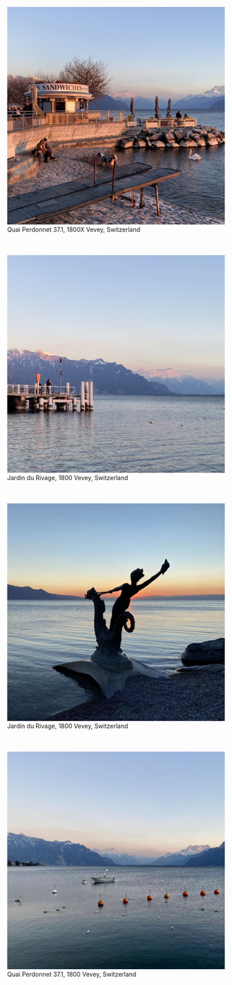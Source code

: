 ![IMG325](photos/IMG325.jpeg)
Quai Perdonnet 37.1, 1800X Vevey, Switzerland
\
\
\
\
![IMG326](photos/IMG326.jpeg)
Jardin du Rivage, 1800 Vevey, Switzerland
\
\
\
\
![IMG409](photos/IMG409.jpg)
Jardin du Rivage, 1800 Vevey, Switzerland
\
\
\
\
![IMG410](photos/IMG410.jpg)
Quai Perdonnet 37.1, 1800 Vevey, Switzerland